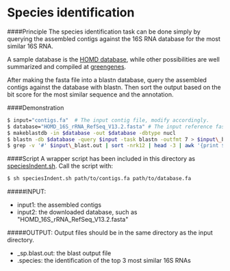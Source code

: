Species identification
===========================================
####Principle
The species identification task can be done simply by querying the assembled contigs against the 16S RNA database for the most similar 16S RNA.

A sample database is the [HOMD database](http://www.homd.org/modules.php?op=modload&name=seqDownload&file=index&type=R), 
while other possibilities are well summarized and compiled at [greengenes](http://greengenes.lbl.gov/Download/Sequence_Data/Fasta_data_files/).

After making the fasta file into a blastn database, query the assembled contigs against the database with blastn.
Then sort the output based on the bit score for the most similar sequence and the annotation.

####Demonstration
```sh
$ input="contigs.fa"  # The input contig file, modify accordingly.
$ database="HOMD_16S_rRNA_RefSeq_V13.2.fasta" # The input reference fasta file, modify accordingly.
$ makeblastdb -in $database -out $database -dbtype nucl
$ blastn -db $database -query $input -task blastn -outfmt 7 > $input\_blast.out
$ grep -v '#' $input\_blast.out | sort -nrk12 | head -3 | awk '{print $2}' | while read line; do grep $line $database; done > $input.species
```
####Script
A wrapper script has been included in this directory as [speciesIndent.sh](https://github.com/xiaeryu/Bacterial-genomics/blob/master/speciesIndent.sh).
Call the script with:
```bash
$ sh speciesIndent.sh path/to/contigs.fa path/to/database.fa
```
#####INPUT:
* input1: the assembled contigs
* input2: the downloaded database, such as "HOMD_16S_rRNA_RefSeq_V13.2.fasta"

#####OUTPUT:
Output files should be in the same directory as the input directory.  
* _sp.blast.out: the blast output file
* .species: the identification of the top 3 most similar 16S RNAs
